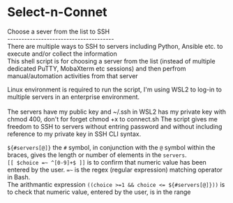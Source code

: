 # Select-n-Connet
Choose a sever from the list to SSH<br>
--------------------------------------<br>
There are multiple ways to SSH to servers including Python, Ansible etc. to execute and/or collect the information<br> 
This shell script is for choosing a server from the list (instead of multiple dedicated PuTTY, MobaXterm etc sessions) and then perfrom manual/automation activities from that server<br>

Linux environment is required to run the script, I'm using WSL2 to log-in to multiple servers in an enterprise environment.<br><br>
The servers have my public key and ~/.ssh in WSL2 has my private key with chmod 400, don't for forget chmod +x to connect.sh The script gives me freedom to SSH to servers without entring password and without including reference to my private key in SSH CLI syntax.

`${#servers[@]}` the `#` symbol, in conjunction with the `@` symbol within the braces, gives the length or number of elements in the `servers`.<br> 
`[[ $choice =~ ^[0-9]+$ ]]` is to confirm that numeric value has been entered by the user. `=~` is the regex (regular expression) matching operator in Bash.<br>
The arithmantic expression `((choice >=1 && choice <= ${#servers[@]}))` is to check that numeric value, entered by the user, is in the range<br>
